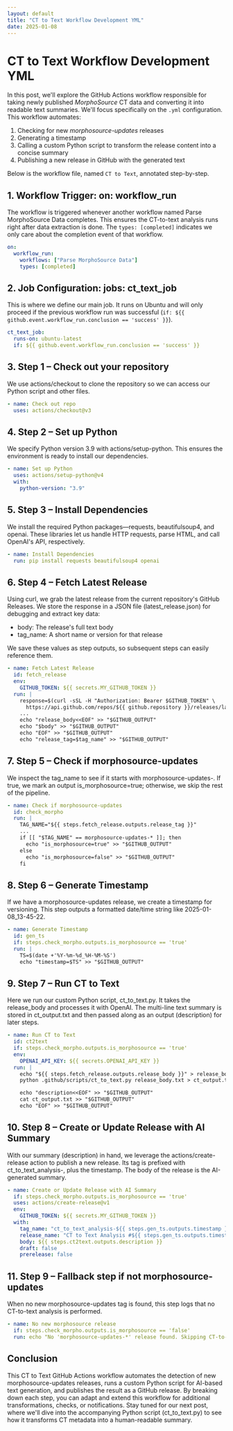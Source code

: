 ```yaml
---
layout: default
title: "CT to Text Workflow Development YML"
date: 2025-01-08
---
```




# CT to Text Workflow Development YML

In this post, we'll explore the GitHub Actions workflow responsible for taking newly published *MorphoSource* CT data and converting it into readable text summaries. We'll focus specifically on the `.yml` configuration. This workflow automates:

1. Checking for new *morphosource-updates* releases
2. Generating a timestamp
3. Calling a custom Python script to transform the release content into a concise summary
4. Publishing a new release in GitHub with the generated text

Below is the workflow file, named `CT to Text`, annotated step-by-step.

## 1. Workflow Trigger: on: workflow_run

The workflow is triggered whenever another workflow named Parse MorphoSource Data completes. This ensures the CT-to-text analysis runs right after data extraction is done. The `types: [completed]` indicates we only care about the completion event of that workflow.

```yaml
on:
  workflow_run:
    workflows: ["Parse MorphoSource Data"]
    types: [completed]
```

## 2. Job Configuration: jobs: ct_text_job

This is where we define our main job. It runs on Ubuntu and will only proceed if the previous workflow run was successful (`if: ${{ github.event.workflow_run.conclusion == 'success' }}`).

```yaml
ct_text_job:
  runs-on: ubuntu-latest
  if: ${{ github.event.workflow_run.conclusion == 'success' }}
```

## 3. Step 1 – Check out your repository

We use actions/checkout to clone the repository so we can access our Python script and other files.

```yaml
- name: Check out repo
  uses: actions/checkout@v3
```

## 4. Step 2 – Set up Python

We specify Python version 3.9 with actions/setup-python. This ensures the environment is ready to install our dependencies.

```yaml
- name: Set up Python
  uses: actions/setup-python@v4
  with:
    python-version: "3.9"
```

## 5. Step 3 – Install Dependencies

We install the required Python packages—requests, beautifulsoup4, and openai. These libraries let us handle HTTP requests, parse HTML, and call OpenAI's API, respectively.

```yaml
- name: Install Dependencies
  run: pip install requests beautifulsoup4 openai
```

## 6. Step 4 – Fetch Latest Release

Using curl, we grab the latest release from the current repository's GitHub Releases. We store the response in a JSON file (latest_release.json) for debugging and extract key data:

- body: The release's full text body
- tag_name: A short name or version for that release

We save these values as step outputs, so subsequent steps can easily reference them.

```yaml
- name: Fetch Latest Release
  id: fetch_release
  env:
    GITHUB_TOKEN: ${{ secrets.MY_GITHUB_TOKEN }}
  run: |
    response=$(curl -sSL -H "Authorization: Bearer $GITHUB_TOKEN" \
      https://api.github.com/repos/${{ github.repository }}/releases/latest)
    ...
    echo "release_body<<EOF" >> "$GITHUB_OUTPUT"
    echo "$body" >> "$GITHUB_OUTPUT"
    echo "EOF" >> "$GITHUB_OUTPUT"
    echo "release_tag=$tag_name" >> "$GITHUB_OUTPUT"
```

## 7. Step 5 – Check if morphosource-updates

We inspect the tag_name to see if it starts with morphosource-updates-. If true, we mark an output is_morphosource=true; otherwise, we skip the rest of the pipeline.

```yaml
- name: Check if morphosource-updates
  id: check_morpho
  run: |
    TAG_NAME="${{ steps.fetch_release.outputs.release_tag }}"
    ...
    if [[ "$TAG_NAME" == morphosource-updates-* ]]; then
      echo "is_morphosource=true" >> "$GITHUB_OUTPUT"
    else
      echo "is_morphosource=false" >> "$GITHUB_OUTPUT"
    fi
```

## 8. Step 6 – Generate Timestamp

If we have a morphosource-updates release, we create a timestamp for versioning. This step outputs a formatted date/time string like 2025-01-08_13-45-22.

```yaml
- name: Generate Timestamp
  id: gen_ts
  if: steps.check_morpho.outputs.is_morphosource == 'true'
  run: |
    TS=$(date +'%Y-%m-%d_%H-%M-%S')
    echo "timestamp=$TS" >> "$GITHUB_OUTPUT"
```

## 9. Step 7 – Run CT to Text

Here we run our custom Python script, ct_to_text.py. It takes the release_body and processes it with OpenAI. The multi-line text summary is stored in ct_output.txt and then passed along as an output (description) for later steps.

```yaml
- name: Run CT to Text
  id: ct2text
  if: steps.check_morpho.outputs.is_morphosource == 'true'
  env:
    OPENAI_API_KEY: ${{ secrets.OPENAI_API_KEY }}
  run: |
    echo "${{ steps.fetch_release.outputs.release_body }}" > release_body.txt
    python .github/scripts/ct_to_text.py release_body.txt > ct_output.txt

    echo "description<<EOF" >> "$GITHUB_OUTPUT"
    cat ct_output.txt >> "$GITHUB_OUTPUT"
    echo "EOF" >> "$GITHUB_OUTPUT"
```

## 10. Step 8 – Create or Update Release with AI Summary

With our summary (description) in hand, we leverage the actions/create-release action to publish a new release. Its tag is prefixed with ct_to_text_analysis-, plus the timestamp. The body of the release is the AI-generated summary.

```yaml
- name: Create or Update Release with AI Summary
  if: steps.check_morpho.outputs.is_morphosource == 'true'
  uses: actions/create-release@v1
  env:
    GITHUB_TOKEN: ${{ secrets.MY_GITHUB_TOKEN }}
  with:
    tag_name: "ct_to_text_analysis-${{ steps.gen_ts.outputs.timestamp }}"
    release_name: "CT to Text Analysis #${{ steps.gen_ts.outputs.timestamp }}"
    body: ${{ steps.ct2text.outputs.description }}
    draft: false
    prerelease: false
```

## 11. Step 9 – Fallback step if not morphosource-updates

When no new morphosource-updates tag is found, this step logs that no CT-to-text analysis is performed.

```yaml
- name: No new morphosource release
  if: steps.check_morpho.outputs.is_morphosource == 'false'
  run: echo "No 'morphosource-updates-*' release found. Skipping CT-to-text analysis."
```

## Conclusion

This CT to Text GitHub Actions workflow automates the detection of new morphosource-updates releases, runs a custom Python script for AI-based text generation, and publishes the result as a GitHub release. By breaking down each step, you can adapt and extend this workflow for additional transformations, checks, or notifications. Stay tuned for our next post, where we'll dive into the accompanying Python script (ct_to_text.py) to see how it transforms CT metadata into a human-readable summary.
